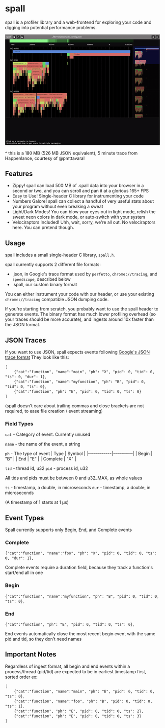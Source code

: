 # spall

spall is a profiler library and a web-frontend for exploring your code and digging into potential performance problems.

![spall use](media/spall.gif)

^ this is a 180 MB (526 MB JSON equivalent), 5 minute trace from Happenlance, courtesy of @pmttavara!

## Features
- Zippy! spall can load 500 MB of .spall data into your browser in a second or two, and you can scroll and pan it at a glorious 165+ FPS
- Easy to Use! Single-header C library for instrumenting your code
- Numbers Galore! spall can collect a handful of very useful stats about your program without even breaking a sweat
- Light/Dark Modes! You can blow your eyes out in light mode, relish the sweet neon colors in dark mode, or auto-switch with your system
- Velociraptors Included! Uhh, wait, sorry, we're all out. No velociraptors here. You can pretend though.

## Usage

spall includes a small single-header C library, `spall.h`.

spall currently supports 2 different file formats:
- .json, in Google's trace format used by `perfetto`, `chrome://tracing`, and `speedscope`, described below
- .spall, our custom binary format

You can either instrument your code with our header, or use your existing `chrome://tracing` compatible JSON dumping code.

If you're starting from scratch, you probably want to use the spall header to generate events. The binary format has much lower
profiling overhead (so your traces should be more accurate), and ingests around 10x faster than the JSON format.


## JSON Traces 
If you want to use JSON, spall expects events following [Google's JSON trace format](https://docs.google.com/document/d/1CvAClvFfyA5R-PhYUmn5OOQtYMH4h6I0nSsKchNAySU/preview)
They look like this:
```
[
	{"cat":"function", "name":"main", "ph": "X", "pid": 0, "tid": 0, "ts": 0, "dur": 1},
	{"cat":"function", "name":"myfunction", "ph": "B", "pid": 0, "tid": 0, "ts": 0},
	{"cat":"function", "ph": "E", "pid": 0, "tid": 0, "ts": 0}
]
```
(spall doesn't care about trailing commas and close brackets are not required, to ease file creation / event streaming)

### Field Types

`cat` - Category of event. Currently unused

`name` - the name of the event, a string

`ph` - The type of event
|    Type    | Symbol  |
|------------|----------|
|    Begin   |   "B"   |
|    End     |   "E"   |
| Complete   |   "X"   |

`tid` - thread id, u32
`pid` - process id, u32

All tids and pids must be between 0 and u32_MAX, as whole values

`ts`  - timestamp, a double, in microseconds
`dur` - timestamp, a double, in microseconds

(A timestamp of 1 starts at 1 μs)

## Event Types

Spall currently supports only Begin, End, and Complete events

### Complete
```
{"cat":"function", "name":"foo", "ph": "X", "pid": 0, "tid": 0, "ts": 0, "dur": 1},
```
Complete events require a duration field, because they track a function's start/end all in one

### Begin
```
{"cat":"function", "name":"myfunction", "ph": "B", "pid": 0, "tid": 0, "ts": 0},
```

### End
```
{"cat":"function", "ph": "E", "pid": 0, "tid": 0, "ts": 0},
```
End events automatically close the most recent begin event with the same pid and tid, so they don't need names

## Important Notes

Regardless of ingest format, all begin and end events within a process/thread (pid/tid) are expected to be in earliest timestamp first, sorted order
ex:
```
[
	{"cat":"function", "name":"main", "ph": "B", "pid": 0, "tid": 0, "ts": 0},
	{"cat":"function", "name":"foo", "ph": "B", "pid": 0, "tid": 0, "ts": 1},
	{"cat":"function", "ph": "E", "pid": 0, "tid": 0, "ts": 2},
	{"cat":"function", "ph": "E", "pid": 0, "tid": 0, "ts": 3}
]
```
